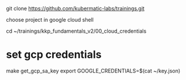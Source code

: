 
git clone https://github.com/kubermatic-labs/trainings.git 

choose project in google cloud shell

<!-- TODO remove v2 -->
cd ~/trainings/kkp_fundamentals_v2/00_cloud_credentials

# set gcp credentials
make get_gcp_sa_key
export GOOGLE_CREDENTIALS=$(cat ~/key.json)


